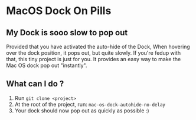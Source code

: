 # MacOS Dock On Pills

## My Dock is sooo slow to pop out

Provided that you have activated the auto-hide of the Dock,
When hovering over the dock position, it pops out, but quite slowly. If you're fedup with that,
this tiny project is just for you.
It provides an easy way to make the Mac OS dock pop out "instantly".

## What can I do ?

1. Run `git clone <project>`
2. At the root of the project, run: `mac-os-dock-autohide-no-delay`
3. Your dock should now pop out as quickly as possible :)
